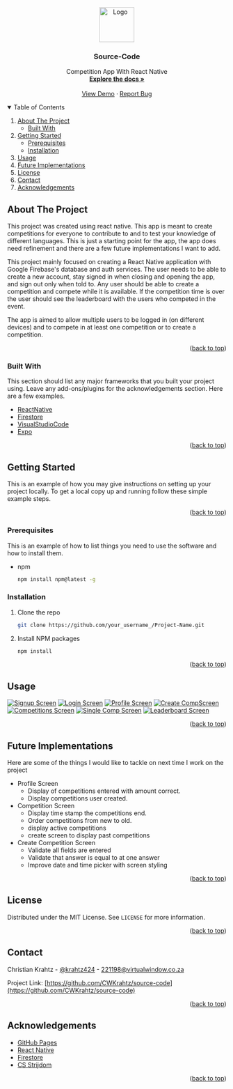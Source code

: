 <a name="readme-top"></a>

<!-- PROJECT LOGO -->
<br />
<p align="center">
  <a href="https://github.com/CWKrahtz/source-code">
    <img src="assets/icon.png" alt="Logo" width="80" height="80">
  </a>

  <h3 align="center">Source-Code</h3>

  <p align="center">
    Competition App With React Native
    <br />
    <a href="https://github.com/CWKrahtz/source-code"><strong>Explore the docs »</strong></a>
    <br />
    <br />
    <a href="https://drive.google.com/file/d/1StSzDfFb9s9ER3YyAr5cXMBzXbXhh-LZ/view?usp=sharing">View Demo</a>
    ·
    <a href="[https://github.com/othneildrew/Best-README-Template/issues](https://github.com/CWKrahtz/source-code/issues)">Report Bug</a>
  </p>
</p>



<!-- TABLE OF CONTENTS -->
<details open="open">
  <summary>Table of Contents</summary>
  <ol>
    <li>
      <a href="#about-the-project">About The Project</a>
      <ul>
        <li><a href="#built-with">Built With</a></li>
      </ul>
    </li>
    <li>
      <a href="#getting-started">Getting Started</a>
      <ul>
        <li><a href="#prerequisites">Prerequisites</a></li>
        <li><a href="#installation">Installation</a></li>
      </ul>
    </li>
    <li><a href="#usage">Usage</a></li>
    <li><a href="#future-implementations">Future Implementations</a></li>
    <li><a href="#license">License</a></li>
    <li><a href="#contact">Contact</a></li>
    <li><a href="#acknowledgements">Acknowledgements</a></li>
  </ol>
</details>



<!-- ABOUT THE PROJECT -->
## About The Project

This project was created using react native. This app is meant to create competitions for everyone to contribute to and to test your knowledge of different languages. 
This is just a starting point for the app, the app does need refinement and there are a few future implementations I want to add.

This project mainly focused on creating a React Native application with Google Firebase's database and auth services. The user needs to be able to create a new account, stay signed in when closing and opening the app, and sign out only when told to.
Any user should be able to create a competition and compete while it is available. If the competition time is over the user should see the leaderboard with the users who competed in the event.

The app is aimed to allow multiple users to be logged in (on different devices) and to compete in at least one competition or to create a competition.

<p align="right">(<a href="#readme-top">back to top</a>)</p>

### Built With

This section should list any major frameworks that you built your project using. Leave any add-ons/plugins for the acknowledgements section. Here are a few examples.
* [ReactNative](https://reactnative.dev/docs/environment-setup)
* [Firestore](https://firebase.google.com/docs/firestore)
* [VisualStudioCode](https://code.visualstudio.com/)
* [Expo](https://expo.dev/)

<p align="right">(<a href="#readme-top">back to top</a>)</p>

<!-- GETTING STARTED -->
## Getting Started

This is an example of how you may give instructions on setting up your project locally.
To get a local copy up and running follow these simple example steps.

<p align="right">(<a href="#readme-top">back to top</a>)</p>

### Prerequisites

This is an example of how to list things you need to use the software and how to install them.
* npm
  ```sh
  npm install npm@latest -g
  ```

### Installation

1. Clone the repo
   ```sh
   git clone https://github.com/your_username_/Project-Name.git
   ```
2. Install NPM packages
   ```sh
   npm install
   ```

<p align="right">(<a href="#readme-top">back to top</a>)</p>

<!-- USAGE EXAMPLES -->
## Usage
  [![Signup Screen][signup-screenshot]](https://github.com/CWKrahtz/source-code)
  [![Login Screen][login-screenshot]](https://github.com/CWKrahtz/source-code)
  [![Profile Screen][profile-screenshot]](https://github.com/CWKrahtz/source-code)
  [![Create CompScreen][create-screenshot]](https://github.com/CWKrahtz/source-code)
  [![Competitions Screen][comp-screenshot]](https://github.com/CWKrahtz/source-code)
  [![Single Comp Screen][single-screenshot]](https://github.com/CWKrahtz/source-code)
  [![Leaderboard Screen][leader-screenshot]](https://github.com/CWKrahtz/source-code)

<p align="right">(<a href="#readme-top">back to top</a>)</p>


<!-- Future Implementations -->
## Future Implementations
Here are some of the things I would like to tackle on next time I work on the project
* Profile Screen
  * Display of competitions entered with amount correct.
  * Display competitions user created.
* Competition Screen
  * Display time stamp the competitions end.
  * Order competitions from new to old.
  * display active competitions
  * create screen to display past competitions
* Create Competition Screen
  * Validate all fields are entered
  * Validate that answer is equal to at one answer
  * Improve date and time picker with screen styling
 
 <p align="right">(<a href="#readme-top">back to top</a>)</p>
  
<!-- LICENSE -->
## License

Distributed under the MIT License. See `LICENSE` for more information.

<p align="right">(<a href="#readme-top">back to top</a>)</p>

<!-- CONTACT -->
## Contact

Christian Krahtz - [@krahtz424](https://instagram.com/krahtz424) - 221198@virtualwindow.co.za

Project Link: [https://github.com/CWKrahtz/source-code](https://github.com/CWKrahtz/source-code)

<p align="right">(<a href="#readme-top">back to top</a>)</p>

<!-- ACKNOWLEDGEMENTS -->
## Acknowledgements
* [GitHub Pages](https://pages.github.com)
* [React Native](https://reactnative.dev/docs/environment-setup)
* [Firestore](https://firebase.google.com/docs/firestore)
* [CS Strijdom](https://github.com/DanteCS25)

<p align="right">(<a href="#readme-top">back to top</a>)</p>

<!-- MARKDOWN LINKS & IMAGES -->
<!-- https://www.markdownguide.org/basic-syntax/#reference-style-links -->
[comp-screenshot]: assets/screenshot.jpeg
[signup-screenshot]: assets/screenshot3.jpeg
[login-screenshot]: assets/screenshot2.jpeg
[profile-screenshot]: assets/screenshot4.jpeg
[create-screenshot]: assets/screenshot5.jpeg
[single-screenshot]: assets/screenshot6.jpeg
[leader-screenshot]: assets/screenshot7.jpeg
